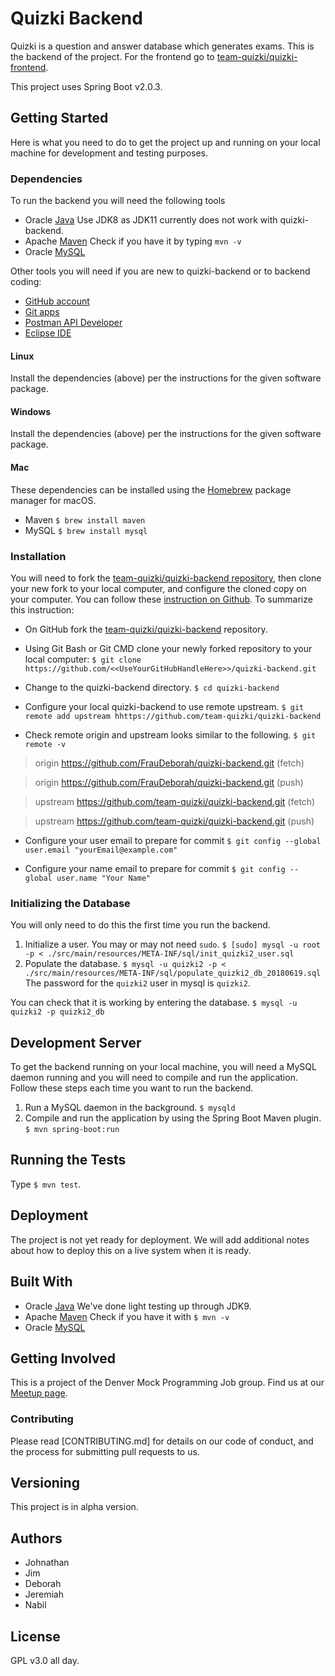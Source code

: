 # Quizki Backend

Quizki is a question and answer database which generates exams. This is the backend of the project. For the frontend go to [team-quizki/quizki-frontend](https://github.com/team-quizki/quizki-frontend).

This project uses Spring Boot v2.0.3.

## Getting Started
Here is what you need to do to get the project up and running on your local machine for development and testing purposes.

### Dependencies
To run the backend you will need the following tools
* Oracle [Java](https://www.oracle.com/technetwork/java/javase/downloads/index.html) Use JDK8 as JDK11 currently does not work with quizki-backend.
* Apache [Maven](https://maven.apache.org/) Check if you have it by typing `mvn -v`
* Oracle [MySQL](https://www.mysql.com/)

Other tools you will need if you are new to quizki-backend or to backend coding:
* [GitHub account](https://github.com/)
* [Git apps](https://git-scm.com/downloads)
* [Postman API Developer](https://www.getpostman.com/)
* [Eclipse IDE](https://www.eclipse.org/)

#### Linux
Install the dependencies (above) per the instructions for the given software package.

#### Windows
Install the dependencies (above) per the instructions for the given software package.

#### Mac
These dependencies can be installed using the [Homebrew](https://brew.sh/) package manager for macOS.
* Maven `$ brew install maven`
* MySQL `$ brew install mysql`

### Installation
You will need to fork the [team-quizki/quizki-backend repository](https://github.com/team-quizki/quizki-backend), then clone your new fork to your local computer, and configure the cloned copy on your computer. You can follow these [instruction on Github](https://help.github.com/articles/fork-a-repo/). To summarize this instruction: 

- On GitHub fork the [team-quizki/quizki-backend](https://github.com/team-quizki/quizki-backend) repository.

- Using Git Bash or Git CMD clone your newly forked repository to your local computer:
    `$ git clone https://github.com/<<UseYourGitHubHandleHere>>/quizki-backend.git`

- Change to the quizki-backend directory. 
    `$ cd quizki-backend`
    
- Configure your local quizki-backend to use remote upstream. 
    `$ git remote add upstream hhttps://github.com/team-quizki/quizki-backend`  
    
- Check remote origin and upstream looks similar to the following.
    `$ git remote -v`
    
> origin  https://github.com/FrauDeborah/quizki-backend.git (fetch)

> origin  https://github.com/FrauDeborah/quizki-backend.git (push)

> upstream  https://github.com/team-quizki/quizki-backend.git (fetch)

> upstream  https://github.com/team-quizki/quizki-backend.git (push)
   
    
- Configure your user email to prepare for commit
    `$ git config --global user.email "yourEmail@example.com"` 
    
- Configure your name email to prepare for commit
    `$ git config --global user.name "Your Name"` 
  

### Initializing the Database
You will only need to do this the first time you run the backend.
  1. Initialize a user. You may or may not need `sudo`. `$ [sudo] mysql -u root -p < ./src/main/resources/META-INF/sql/init_quizki2_user.sql`
  2. Populate the database. `$ mysql -u quizki2 -p < ./src/main/resources/META-INF/sql/populate_quizki2_db_20180619.sql` The password for the `quizki2` user in mysql is `quizki2`.

You can check that it is working by entering the database. `$ mysql -u quizki2 -p quizki2_db`

## Development Server
To get the backend running on your local machine, you will need a MySQL daemon running and you will need to compile and run the application. Follow these steps each time you want to run the backend.
  1. Run a MySQL daemon in the background. `$ mysqld`
  2. Compile and run the application by using the Spring Boot Maven plugin. `$ mvn spring-boot:run`

## Running the Tests

Type `$ mvn test`.

## Deployment

The project is not yet ready for deployment. We will add additional notes about how to deploy this on a live system when it is ready.

## Built With
* Oracle [Java](https://www.oracle.com/technetwork/java/javase/downloads/index.html) We've done light testing up through JDK9.
* Apache [Maven](https://maven.apache.org/) Check if you have it with `$ mvn -v`
* Oracle [MySQL](https://www.mysql.com/)

## Getting Involved

This is a project of the Denver Mock Programming Job group. Find us at our [Meetup page](https://www.meetup.com/Denver-Mock-Programming-Job-Meetup/).

### Contributing
Please read [CONTRIBUTING.md] for details on our code of conduct, and the process for submitting pull requests to us.

## Versioning

This project is in alpha version.

## Authors

* Johnathan
* Jim
* Deborah
* Jeremiah
* Nabil

## License

GPL v3.0 all day.



